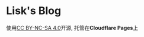 # Lisk's Blog

使用[CC BY-NC-SA 4.0](https://creativecommons.org/licenses/by-nc-sa/4.0/)开源, 托管在**Cloudflare Pages**上
